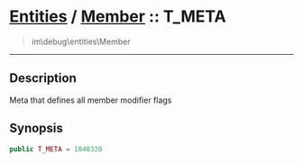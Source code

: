 # [Entities](entities.md) / [Member](entities-Member.md) :: T_META
 > im\debug\entities\Member
____

## Description
Meta that defines all member modifier flags

## Synopsis
```php
public T_META = 1048320
```
